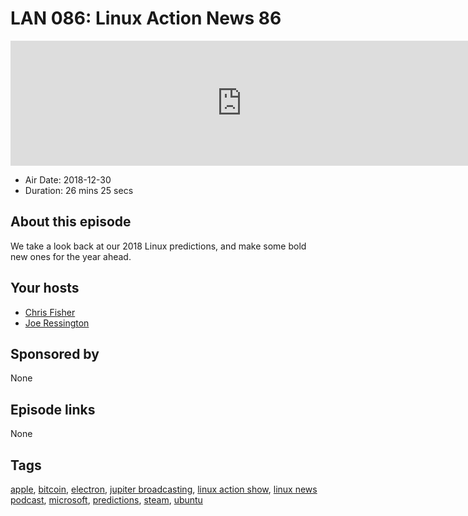# LAN 086: Linux Action News 86

<iframe src="https://player.fireside.fm/v2/DAcK9LdX+aCENhcvb?theme=dark" width="740" height="200" frameborder="0" scrolling="no"></iframe>

* Air Date: 2018-12-30
* Duration: 26 mins 25 secs

## About this episode

We take a look back at our 2018 Linux predictions, and make some bold new ones for the year ahead.

## Your hosts
* [Chris Fisher](https://linuxactionnews.com/hosts/chris)
* [Joe Ressington](https://linuxactionnews.com/hosts/joe)

## Sponsored by

None



## Episode links

None



## Tags

[apple](https://linuxactionnews.com/tags/apple), [bitcoin](https://linuxactionnews.com/tags/bitcoin), [electron](https://linuxactionnews.com/tags/electron), [jupiter broadcasting](https://linuxactionnews.com/tags/jupiter%20broadcasting), [linux action show](https://linuxactionnews.com/tags/linux%20action%20show), [linux news podcast](https://linuxactionnews.com/tags/linux%20news%20podcast), [microsoft](https://linuxactionnews.com/tags/microsoft), [predictions](https://linuxactionnews.com/tags/predictions), [steam](https://linuxactionnews.com/tags/steam), [ubuntu](https://linuxactionnews.com/tags/ubuntu)